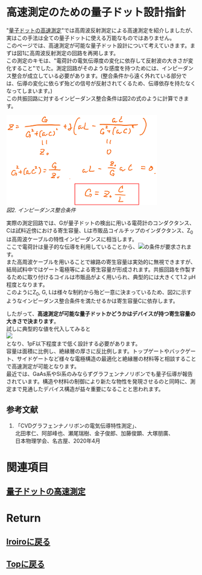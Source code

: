 # 高速測定のための量子ドット設計指針

"[量子ドットの高速測定](./rf_meas.md)"では高周波反射測定による高速測定を紹介しましたが、実はこの手法は全ての量子ドットに使える万能なものではありません。<br>
このページでは、高速測定が可能な量子ドット設計について考えていきます。まずは図1に高周波反射測定の回路を再掲します。<br>
この測定のキモは、"電荷計の電気伝導度の変化に依存して反射波の大きさが変化すること"でした。測定回路がそのような感度を持つためには、インピーダンス整合が成立している必要があります。(整合条件から遠く外れている部分では、伝導の変化に依らず殆どの信号が反射されてくるため、伝導依存を持たなくなってしまいます。)<br>
この共振回路に対するインピーダンス整合条件は図2の式のように計算できます。<br>
<p>
<img src="./matching_condition.png" width="400px" title="circuit"><br>
<em>図2. インピーダンス整合条件</em>
</p>
実際の測定回路では、Gが量子ドットの検出に用いる電荷計のコンダクタンス、Cは試料近傍における寄生容量、Lは市販品コイルチップのインダクタンス、Z<sub>0</sub>は高周波ケーブルの特性インピーダンスに相当します。<br>
ここで電荷計は量子的な伝導を利用していることから、<img src="https://latex.codecogs.com/gif.latex?\inline&space;\bg_black&space;\fn_cs&space;{\color{Green}&space;G&space;<&space;\frac{e^2}{h}}"/>の条件が要求されます。<br>
また高周波ケーブルを用いることで線路の寄生容量は実効的に無視できますが、結局試料中ではゲート電極等による寄生容量が形成されます。共振回路を作製するために取り付けるコイルは市販品がよく用いられ、典型的には大きくて1.2 μH程度となります。<br>
このようにZ<sub>0</sub>, G, Lは様々な制約から殆ど一意に決まっているため、図2に示すようなインピーダンス整合条件を満たせるかは寄生容量Cに依存します。<br>

したがって、**高速測定が可能な量子ドットかどうかはデバイスが持つ寄生容量の大きさで決まります**。<br>
試しに典型的な値を代入してみると<br>
<img src="https://latex.codecogs.com/gif.latex?\bg_black&space;\fn_cs&space;{\color{DarkGreen}&space;C&space;=&space;\frac{G&space;L}{Z_{0}}&space;=&space;\frac{e^2}{h}\frac{1.2*10^{-6}}{50}&space;\approx&space;0.93&space;(pF)}"/><br>
となり、1pF以下程度まで低く設計する必要があります。<br>
容量は面積に比例し、絶縁層の厚さに反比例します。トップゲートやバックゲート、サイドゲートなど様々な電極構造の最適化と絶縁層の材料等と相談することで高速測定が可能となります。<br>
最近では、GaAs系やSi系のみならずグラフェンナノリボンでも量子伝導が報告されています。構造や材料の制御により新たな物性を発現させるのと同時に、測定まで見通したデバイス構造が益々重要になることと思われます。

## 参考文献
1. 「CVDグラフェンナノリボンの電気伝導特性測定」、<br>
北田孝仁、阿部峰也、瀬尾瑞樹、金子俊郎、加藤俊顕、大塚朋廣、<br>
日本物理学会、名古屋、2020年4月<br>

# 関連項目
## [量子ドットの高速測定](./rf_meas.md)<br>

# Return
## [Iroiroに戻る](../iroiro.md)
## [Topに戻る](https://motoyashinozaki.github.io/minidora/)